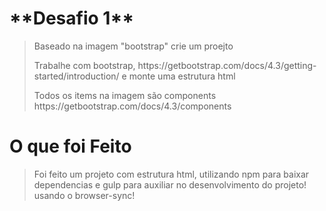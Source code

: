 <h1>**Desafio 1**</h1>

><p>Baseado na imagem "bootstrap" crie um proejto</p>
><p>Trabalhe com bootstrap, https://getbootstrap.com/docs/4.3/getting-started/introduction/ e monte uma estrutura html</p> 
><p>Todos os items na imagem são components https://getbootstrap.com/docs/4.3/components</p>

# O que foi Feito

> Foi feito um projeto com estrutura html, utilizando npm para baixar dependencias e gulp para auxiliar no desenvolvimento do projeto! usando o browser-sync!
